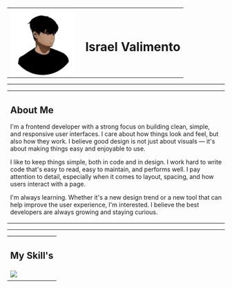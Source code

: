 <table>
  <tr>
    <td width="160">
      <img src="https://raw.githubusercontent.com/israelvalimento/israelvalimento/master/src/public/assets/me.png" alt="Myself Picture" width="150" />
    </td>
    <td>
      <h1>Israel Valimento</h1>
    </td>
  </tr>
</table>

<hr/>

<table>
  <tr>
    <td>
      <h2>About Me</h2>
      <p>
        I'm a frontend developer with a strong focus on building clean, simple, and responsive user interfaces. I care about how things look and feel, but also how they work. I believe good design is not just about visuals — it's about making things easy and enjoyable to          use.
      </p>
      <p>I like to keep things simple, both in code and in design. I work hard to write code that's easy to read, easy to maintain, and performs well. I pay attention to detail, especially when it comes to layout, spacing, and how users interact with a page.</p>
      <p>I'm always learning. Whether it's a new design trend or a new tool that can help improve the user experience, I'm interested. I believe the best developers are always growing and staying curious.</p>
    </td>
  </tr>
</table>

<hr/>

<table>
  <tr>
    <td colspan="4">
      <h2>My Skill's</h2>
    </td>
  </tr>
  <tr>
    <td>
      <img src="https://github-readme-stats.vercel.app/api/top-langs/?username=israelvalimento&layout=compact&theme=github_dark&cache_seconds=3600" />
    </td>
  </tr>
</table>
